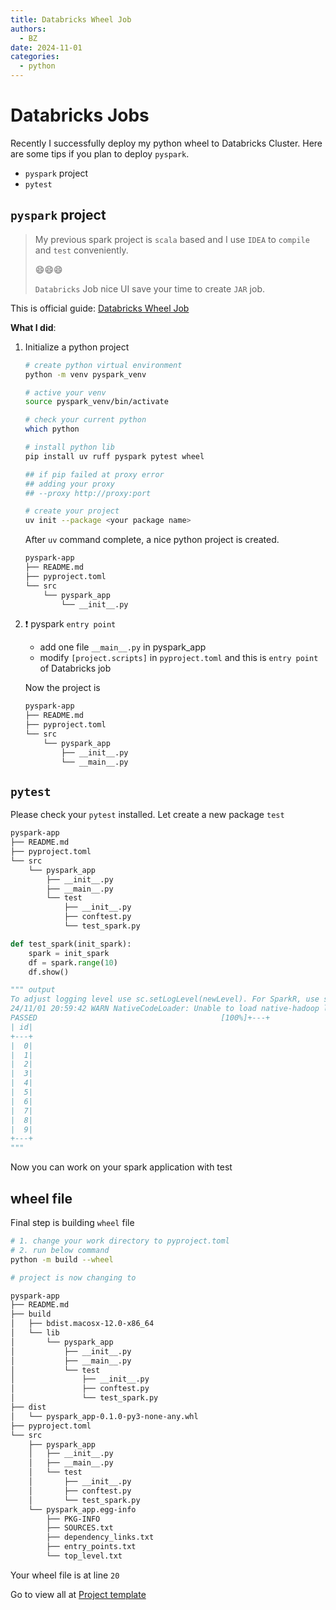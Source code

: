 ```yaml
---
title: Databricks Wheel Job
authors:
  - BZ
date: 2024-11-01
categories: 
  - python
---
```


# Databricks Jobs
<!-- more -->
Recently I successfully deploy my python wheel to Databricks Cluster.
Here are some tips if you plan to deploy `pyspark`.

- `pyspark` project
- `pytest`

## `pyspark` project

>My previous spark project is `scala` based and I use `IDEA` to `compile` and `test` conveniently.
>
>:smile::smile::smile:
>
>`Databricks` Job nice UI save your time to create `JAR` job.

This is official guide:
[Databricks Wheel Job](https://learn.microsoft.com/en-us/azure/databricks/jobs/how-to/use-python-wheels-in-workflows)

**What I did**:

1. Initialize a python project
    ```sh linenums='1'
    # create python virtual environment
    python -m venv pyspark_venv

    # active your venv
    source pyspark_venv/bin/activate

    # check your current python
    which python

    # install python lib
    pip install uv ruff pyspark pytest wheel

    ## if pip failed at proxy error
    ## adding your proxy 
    ## --proxy http://proxy:port

    # create your project
    uv init --package <your package name>
    ```

    After `uv` command complete, a nice python project is created.
    ```sh linenums='1'
    pyspark-app
    ├── README.md
    ├── pyproject.toml
    └── src
        └── pyspark_app
            └── __init__.py
    ```

2. :exclamation: pyspark `entry point`
    - add one file `__main__.py` in pyspark_app
    - modify `[project.scripts]` in `pyproject.toml` and this is `entry point` of Databricks job

    Now the project is
    ```sh linenums='1'
    pyspark-app
    ├── README.md
    ├── pyproject.toml
    └── src
        └── pyspark_app
            ├── __init__.py
            └── __main__.py
    ```


## `pytest`
Please check your `pytest` installed.
Let create a new package `test`

```sh linenums='1'
pyspark-app
├── README.md
├── pyproject.toml
└── src
    └── pyspark_app
        ├── __init__.py
        ├── __main__.py
        └── test
            ├── __init__.py
            ├── conftest.py
            └── test_spark.py
```

```py title='test_spark' linenums='1'
def test_spark(init_spark):
    spark = init_spark
    df = spark.range(10)
    df.show()

""" output
To adjust logging level use sc.setLogLevel(newLevel). For SparkR, use setLogLevel(newLevel).
24/11/01 20:59:42 WARN NativeCodeLoader: Unable to load native-hadoop library for your platform... using builtin-java classes where applicable
PASSED                                         [100%]+---+
| id|
+---+
|  0|
|  1|
|  2|
|  3|
|  4|
|  5|
|  6|
|  7|
|  8|
|  9|
+---+
"""
```

Now you can work on your spark application with test

## wheel file
Final step is building `wheel` file

```sh linenums='1'
# 1. change your work directory to pyproject.toml
# 2. run below command
python -m build --wheel

# project is now changing to

pyspark-app
├── README.md
├── build
│   ├── bdist.macosx-12.0-x86_64
│   └── lib
│       └── pyspark_app
│           ├── __init__.py
│           ├── __main__.py
│           └── test
│               ├── __init__.py
│               ├── conftest.py
│               └── test_spark.py
├── dist
│   └── pyspark_app-0.1.0-py3-none-any.whl
├── pyproject.toml
└── src
    ├── pyspark_app
    │   ├── __init__.py
    │   ├── __main__.py
    │   └── test
    │       ├── __init__.py
    │       ├── conftest.py
    │       └── test_spark.py
    └── pyspark_app.egg-info
        ├── PKG-INFO
        ├── SOURCES.txt
        ├── dependency_links.txt
        ├── entry_points.txt
        └── top_level.txt
```
Your wheel file is at line `20`

Go to view all at 
[Project template](https://github.com/binzhango/databricks_wheel_project.git)